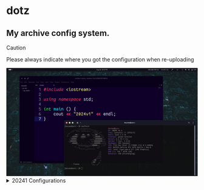 
# dotz
## My archive config system. 

> [!CAUTION]
> Please always indicate where you got the configuration when re-uploading

  
 <img src="20241.png">
<details>
  <summary> 20241 Configurations</summary>
  <details>
  	<summary>Gnome Extensions</summary>
  	<a href="https://extensions.gnome.org/extension/5446/quick-settings-tweaker/">[QSTweak] Quick Setting Tweaker</a><br>
  	<a href="https://extensions.gnome.org/extension/4679/burn-my-windows/">Burn My Windows</a><br>
  	<a href="https://extensions.gnome.org/extension/517/caffeine/">Caffeine</a><br>
  	<a href="https://extensions.gnome.org/extension/3396/color-picker/">Color Picker</a><br>
  	<a href="https://extensions.gnome.org/extension/6880/kernel-indicator/">Kernel Indicator</a><br>
  	<a href="https://extensions.gnome.org/extension/1762/lan-ip-address/">LAN IP Address</a><br>
  	<a href="https://extensions.gnome.org/extension/5856/overview-background/">Overview Background</a><br>
  	<a href="https://extensions.gnome.org/extension/4491/privacy-settings-menu/">Privacy Quick Settings</a><br>
  	<a href="https://extensions.gnome.org/extension/4559/quick-lang-switch/">Quick Lang Switch</a><br>
  	<a href="https://extensions.gnome.org/extension/1414/unblank/">Unblank lock screen</a><br>
  	<a href="https://extensions.gnome.org/extension/19/user-themes/">User Themes</a><br>
  	<a href="https://extensions.gnome.org/extension/5416/wifi-qrcode/">Wifi QR Code</a><br>
  </details>
  <details>
  	<summary>Icons</summary>
  	<a href="https://drasite.com/flat-remix">Flat Remix ICON Theme</a><br>
  	<a href="https://www.gnome-look.org/p/2165826">Bbarto Cursor</a><br>
  </details>
  <details>
  	<summary>Themes</summary>
  	<a href="https://github.com/catppuccin/gtk">Catppuccin GTK</a><br>
    <a href="https://packagecontrol.io/packages/DarkDonut%20Color%20Schemes">Dark Donut Color Schemes</a><br>
  </details>
  <details>
  	<summary>Fonts</summary>
  	<a href="https://github.com/belluzj/fantasque-sans">Fantasque-Sans</a><br>
  </details>
</details>
